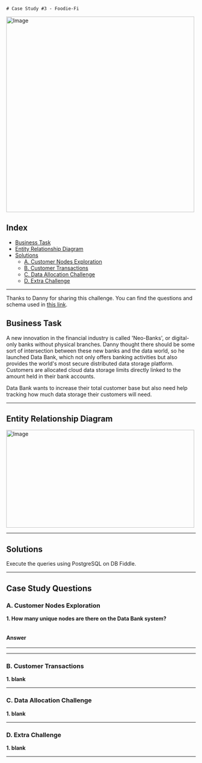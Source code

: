 	# Case Study #3 - Foodie-Fi
<image src = "https://8weeksqlchallenge.com/images/case-study-designs/4.png" alt = "Image" width = "500" height = "520">

## Index
- [Business Task](#business-task)
- [Entity Relationship Diagram](#entity-relationship-diagram)
- [Solutions](#solutions)
	- [A. Customer Nodes Exploration](#customer-nodes-exploration)
  - [B. Customer Transactions](#customer-transactions)
  - [C. Data Allocation Challenge](#data-allocation-challenge)
  - [D. Extra Challenge](#extra-challenge)

***

Thanks to Danny for sharing this challenge. You can find the questions and schema used in [this link](https://8weeksqlchallenge.com/case-study-4/).

## Business Task
A new innovation in the financial industry is called 'Neo-Banks', or digital-only banks without physical branches. Danny thought there should be some sort of intersection between these new banks and the data world, so he launched Data Bank, which not only offers banking activities but also provides the world's most secure distributed data storage platform. Customers are allocated cloud data storage limits directly linked to the amount held in their bank accounts.

Data Bank wants to increase their total customer base but also need help tracking how much data storage their customers will need.

***

## Entity Relationship Diagram
<image src = "https://user-images.githubusercontent.com/81607668/129744449-37b3229b-80b2-4cce-b8e0-707d7f48dcec.png" alt = "Image" width = "500" height = "260">

***

## Solutions
Execute the queries using PostgreSQL on DB Fiddle. 

***

## Case Study Questions

### A. Customer Nodes Exploration

**1. How many unique nodes are there on the Data Bank system?**

````sql

````

#### Answer


---



***

### B. Customer Transactions

**1. blank**

***

### C. Data Allocation Challenge

**1. blank**

***

### D. Extra Challenge

**1. blank**

***
